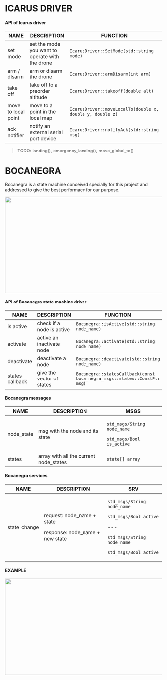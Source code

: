 # ICARUS DRIVER

#### API of Icarus driver


| NAME  | DESCRIPTION | FUNCTION |
| -------------| ------------- | ------------- |
| set mode  | set the mode you want to operate with the drone  |`IcarusDriver::SetMode(std::string mode)`|
| arm / disarm  | arm or disarm the drone | `IcarusDriver::armDisarm(int arm)`|
| take off  | take off to a preorder altitude  |`IcarusDriver::takeoff(double alt)`|
| move to local point  | move to a point in the local map |`IcarusDriver::moveLocalTo(double x, double y, double z)`|
| ack notifier | notify an external serial port device |`IcarusDriver::notifyAck(std::string msg)`|


> TODO: landing(), emergency_landing(), move_global_to()

# BOCANEGRA

Bocanegra is a state machine conceived specially for this project and addressed to give the best performace for our purpose.

<!-- <img src="/home/pabloc/Desktop/Github/Icarus-Project/docs/diagram.png" width="600" height="400" > -->

<p align="center">
  <img width="550" height="310" src="/home/pabloc/Desktop/Github/Icarus-Project/docs/diagram.png">
</p>

#### API of Bocanegra state machine driver

| NAME  | DESCRIPTION | FUNCTION |
| -------------| ------------- | ------------- |
| is active | check if a node is active  | `Bocanegra::isActive(std::string node_name)` |
| activate  | active an inactivate node | `Bocanegra::activate(std::string node_name)`|
| deactivate  | deactivate a node |`Bocanegra::deactivate(std::string node_name)`|
| states callback | give the vector of states |`Bocanegra::statesCallback(const boca_negra_msgs::states::ConstPtr msg)`|



#### Bocanegra messages


| NAME  | DESCRIPTION | MSGS |
| -------------| ------------- | ------------- |
| node_state | msg with the node and its state |<p>`std_msgs/String node_name`</p> <p>`std_msgs/Bool is_active`</p>|
| states  | array with all the current node_states  | `state[] array`|


#### Bocanegra services


| NAME  | DESCRIPTION | SRV |
| -------------| ------------- | ------------- |
| state_change | <p>request: node_name + state</p><p>response: node_name + new state</p>|<p>`std_msgs/String node_name`</p>`std_msgs/Bool active`<p>---</p><p>`std_msgs/String node_name`</p><p>`std_msgs/Bool active`</p>|


#### EXAMPLE

<p align="center">
  <img width="580" height="310" src="/home/pabloc/Desktop/Github/Icarus-Project/docs/bocanegra_example.png">
</p>
